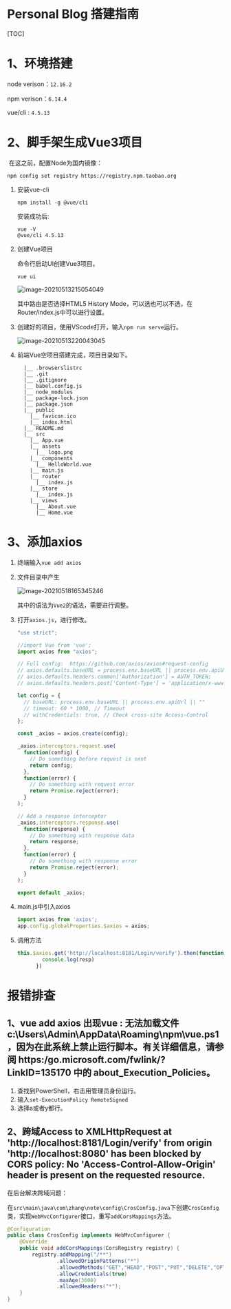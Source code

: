 # Personal Blog 搭建指南

[TOC]



# 1、环境搭建

node verison：`12.16.2`

npm  verison：`6.14.4`

vue/cli : `4.5.13`





# 2、脚手架生成Vue3项目

​	在这之前，配置Node为国内镜像：

```shell
npm config set registry https://registry.npm.taobao.org
```

1. 安装vue-cli

   ```shell
   npm install -g @vue/cli
   ```

   安装成功后:

   ```shell
   vue -V
   @vue/cli 4.5.13
   ```

2. 创建Vue项目

   命令行启动UI创建Vue3项目。

   ```shell
   vue ui
   ```

   ![image-20210513215054049](asset/PersonalBlogWeb-1.assets/image-20210513215054049.png)

   其中路由是否选择HTML5 History Mode，可以选也可以不选，在Router/index.js中可以进行设置。

3. 创建好的项目，使用VScode打开，输入`npm run serve`运行。

   ![image-20210513220043045](asset/PersonalBlogWeb-1.assets/image-20210513220043045.png)

4. 前端Vue空项目搭建完成，项目目录如下。

   ```shell
     |__ .browserslistrc
     |__ .git
     |__ .gitignore
     |__ babel.config.js
     |__ node_modules
     |__ package-lock.json
     |__ package.json
     |__ public
       |__ favicon.ico
       |__ index.html
     |__ README.md
     |__ src
       |__ App.vue
       |__ assets
         |__ logo.png
       |__ components
         |__ HelloWorld.vue
       |__ main.js
       |__ router
         |__ index.js
       |__ store
         |__ index.js
       |__ views
         |__ About.vue
         |__ Home.vue
   
   ```


# 3、添加axios

1. 终端输入`vue add axios`

2. 文件目录中产生

   ![image-20210518165345246](asset/PersonalBlogWeb-1.assets/image-20210518165345246.png)

   其中的语法为`Vue2`的语法，需要进行调整。

3. 打开`axios.js`，进行修改。

   ```js
   "use strict";
   
   //import Vue from 'vue';
   import axios from "axios";
   
   // Full config:  https://github.com/axios/axios#request-config
   // axios.defaults.baseURL = process.env.baseURL || process.env.apiUrl || '';
   // axios.defaults.headers.common['Authorization'] = AUTH_TOKEN;
   // axios.defaults.headers.post['Content-Type'] = 'application/x-www-form-urlencoded';
   
   let config = {
     // baseURL: process.env.baseURL || process.env.apiUrl || ""
     // timeout: 60 * 1000, // Timeout
     // withCredentials: true, // Check cross-site Access-Control
   };
   
   const _axios = axios.create(config);
   
   _axios.interceptors.request.use(
     function(config) {
       // Do something before request is sent
       return config;
     },
     function(error) {
       // Do something with request error
       return Promise.reject(error);
     }
   );
   
   // Add a response interceptor
   _axios.interceptors.response.use(
     function(response) {
       // Do something with response data
       return response;
     },
     function(error) {
       // Do something with response error
       return Promise.reject(error);
     }
   );
   
   export default _axios;
   
   ```

4. main.js中引入axios

   ```javascript
   import axios from 'axios';
   app.config.globalProperties.$axios = axios;
   ```

5. 调用方法

   ```js
   this.$axios.get('http://localhost:8181/Login/verify').then(function(resp){
           console.log(resp)
         })
   ```

   







# 报错排查

## 1、vue add axios 出现vue : 无法加载文件 c:\Users\Admin\AppData\Roaming\npm\vue.ps1，因为在此系统上禁止运行脚本。有关详细信息，请参阅 https:/go.microsoft.com/fwlink/?LinkID=135170 中的 about_Execution_Policies。
1. 查找到PowerShell，右击用管理员身份运行。
2. 输入`set-ExecutionPolicy RemoteSigned`
3. 选择a或者y都行。

## 2、跨域Access to XMLHttpRequest at 'http://localhost:8181/Login/verify' from origin 'http://localhost:8080' has been blocked by CORS policy: No 'Access-Control-Allow-Origin' header is present on the requested resource.

在后台解决跨域问题：

在`src\main\java\com\zhang\note\config\CrosConfig.java`下创建`CrosConfig`类，实现`WebMvcConfigurer`接口，重写`addCorsMappings`方法。

```java
@Configuration
public class CrosConfig implements WebMvcConfigurer {
    @Override
    public void addCorsMappings(CorsRegistry registry) {
        registry.addMapping("/**")
                .allowedOriginPatterns("*")
                .allowedMethods("GET","HEAD","POST","PUT","DELETE","OPTIONS")
                .allowCredentials(true)
                .maxAge(3600)
                .allowedHeaders("*");
    }
}
```

